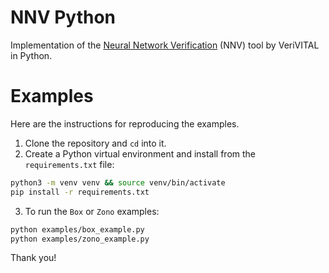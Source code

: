 # NNV Python

Implementation of the [Neural Network Verification](https://github.com/verivital/nnv) (NNV) tool by VeriVITAL in Python.

# Examples

Here are the instructions for reproducing the examples.

1. Clone the repository and `cd` into it.
2. Create a Python virtual environment and install from the `requirements.txt` file:

```bash
python3 -m venv venv && source venv/bin/activate
pip install -r requirements.txt
```

3. To run the `Box` or `Zono` examples:

```bash
python examples/box_example.py
python examples/zono_example.py
```

Thank you!
